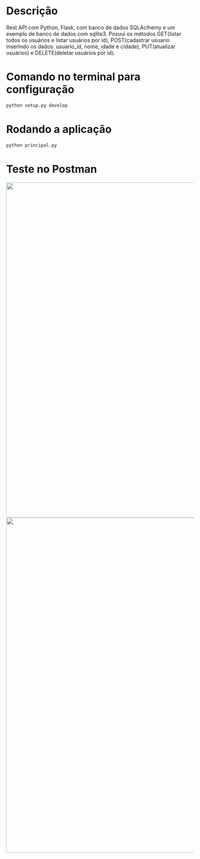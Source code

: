 # Descrição

Rest API com Python, Flask, com banco de dados SQLAclhemy e um exemplo de banco de dados com sqlite3. Posuui os métodos GET(listar todos os usuários e listar usuários por id), POST(cadastrar usuario inserindo os dados: usuario_id, nome, idade e cidade), PUT(atualizar usuários) e DELETE(deletar usuários por id).

# Comando no terminal para configuração

```bash
python setup.py develop
```

# Rodando a aplicação

```bash
python principal.py
```

# Teste no Postman

<span align="center">
    <img src="https://user-images.githubusercontent.com/85804895/134172074-46a4dbab-475f-4668-8dbe-8d13bcf2a2a1.png", width=900>
</span>

<span align="center">
    <img src="https://user-images.githubusercontent.com/85804895/134172329-1efca6bd-0eea-4583-9293-5cbd10d45e4d.png", width=900>
</span>


